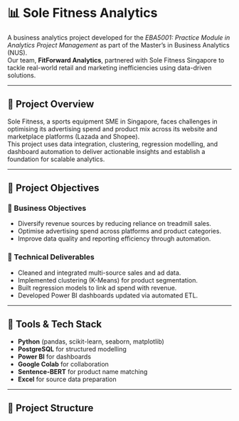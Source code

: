 # 📊 Sole Fitness Analytics

A business analytics project developed for the *EBA5001: Practice Module in Analytics Project Management* as part of the Master’s in Business Analytics (NUS).  
Our team, **FitForward Analytics**, partnered with Sole Fitness Singapore to tackle real-world retail and marketing inefficiencies using data-driven solutions.

---

## 🚀 Project Overview

Sole Fitness, a sports equipment SME in Singapore, faces challenges in optimising its advertising spend and product mix across its website and marketplace platforms (Lazada and Shopee).  
This project uses data integration, clustering, regression modelling, and dashboard automation to deliver actionable insights and establish a foundation for scalable analytics.

---

## 🎯 Project Objectives

### 🧩 Business Objectives

- Diversify revenue sources by reducing reliance on treadmill sales.
- Optimise advertising spend across platforms and product categories.
- Improve data quality and reporting efficiency through automation.

### 🧪 Technical Deliverables

- Cleaned and integrated multi-source sales and ad data.
- Implemented clustering (K-Means) for product segmentation.
- Built regression models to link ad spend with revenue.
- Developed Power BI dashboards updated via automated ETL.

---

## 🧰 Tools & Tech Stack

- **Python** (pandas, scikit-learn, seaborn, matplotlib)
- **PostgreSQL** for structured modelling
- **Power BI** for dashboards
- **Google Colab** for collaboration
- **Sentence-BERT** for product name matching
- **Excel** for source data preparation

---

## 📂 Project Structure

